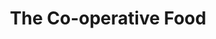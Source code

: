 ---
title: "The Co-operative Food"
url: /barnsley/the-co-operative-food-church-street/
shop: supermarket
---
